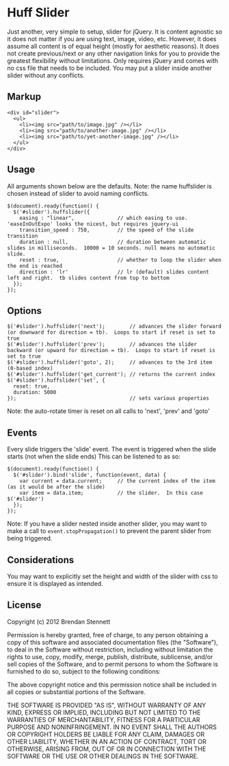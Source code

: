 # Huff Slider

Just another, very simple to setup, slider for jQuery. It is content agnostic so it does not matter if you are using text, image, video, etc.  However, it does assume all content is of equal height (mostly for aesthetic reasons).  It does not create previous/next or any other navigation links for you to provide the greatest flexibility without limitations.  Only requires jQuery and comes with no css file that needs to be included.  You may put a slider inside another slider without any conflicts.

## Markup

    <div id="slider">
      <ul>
        <li><img src="path/to/image.jpg" /></li>
        <li><img src="path/to/another-image.jpg" /></li>
        <li><img src="path/to/yet-another-image.jpg" /></li>
      </ul>
    </div>

## Usage

All arguments shown below are the defaults.  Note: the name huffslider is chosen instead of slider to avoid naming conflicts.
    
    $(document).ready(function() {
      $('#slider').huffslider({
        easing : "linear",              // which easing to use. 'easeInOutExpo' looks the nicest, but requires jquery-ui
        transition_speed : 750,         // the speed of the slide transition
        duration : null,                // duration between automatic slides in milliseconds.  10000 = 10 seconds. null means no automatic slide.  
        reset : true,                   // whether to loop the slider when the end is reached
        direction : 'lr'                // lr (default) slides content left and right.  tb slides content from top to bottom
      });
    });

## Options

    $('#slider').huffslider('next');        // advances the slider forward (or downward for direction = tb).  Loops to start if reset is set to true
    $('#slider').huffslider('prev');        // advances the slider backward (or upward for direction = tb).  Loops to start if reset is set to true
    $('#slider').huffslider('goto', 2);     // advances to the 3rd item (0-based index)
    $('#slider').huffslider('get_current'); // returns the current index
    $('#slider').huffslider('set', {
      reset: true,
      duration: 5000
    });                                     // sets various properties

Note: the auto-rotate timer is reset on all calls to 'next', 'prev' and 'goto'

## Events

Every slide triggers the 'slide' event.  The event is triggered when the slide starts (not when the slide ends) This can be listened to as so:

    $(document).ready(function() {
      $('#slider').bind('slide', function(event, data) {
        var current = data.current;     // the current index of the item (as it would be after the slide)
        var item = data.item;           // the slider.  In this case $('#slider')
      });
    });

Note: If you have a slider nested inside another slider, you may want to make a call to `event.stopPropagation()` to prevent the parent slider from being triggered.

## Considerations

You may want to explicitly set the height and width of the slider with css to ensure it is displayed as intended.

## License

Copyright (c) 2012 Brendan Stennett

Permission is hereby granted, free of charge, to any person obtaining a copy of this software and associated documentation files (the "Software"), to deal in the Software without restriction, including without limitation the rights to use, copy, modify, merge, publish, distribute, sublicense, and/or sell copies of the Software, and to permit persons to whom the Software is furnished to do so, subject to the following conditions:

The above copyright notice and this permission notice shall be included in all copies or substantial portions of the Software.

THE SOFTWARE IS PROVIDED "AS IS", WITHOUT WARRANTY OF ANY KIND, EXPRESS OR IMPLIED, INCLUDING BUT NOT LIMITED TO THE WARRANTIES OF MERCHANTABILITY, FITNESS FOR A PARTICULAR PURPOSE AND NONINFRINGEMENT. IN NO EVENT SHALL THE AUTHORS OR COPYRIGHT HOLDERS BE LIABLE FOR ANY CLAIM, DAMAGES OR OTHER LIABILITY, WHETHER IN AN ACTION OF CONTRACT, TORT OR OTHERWISE, ARISING FROM, OUT OF OR IN CONNECTION WITH THE SOFTWARE OR THE USE OR OTHER DEALINGS IN THE SOFTWARE.